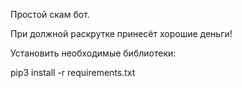 Простой скам бот.

При должной раскрутке принесёт хорошие деньги!

Установить необходимые библиотеки:

pip3 install -r requirements.txt
